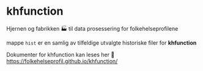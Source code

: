 # khfunction
Hjernen og fabrikken :factory: til data prosessering for folkehelseprofilene

mappe `hist` er en samlig av tilfeldige utvalgte historiske filer for **khfunction** 

Dokumenter for khfunction kan leses her :link:  https://folkehelseprofil.github.io/khfunction/
